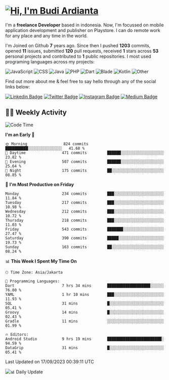 # [![Hi, I'm Budi Ardianta](https://readme-typing-svg.herokuapp.com?size=24&vCenter=true&lines=%F0%9F%91%8B+Hi%2C+I'm+Budi+Ardianta+;%F0%9F%92%BB+Android+And+Web+Developer+)](https://git.io/typing-svg)

I'm a **freelance Developer** based in indonesia. Now, I'm focussed on mobile application development and publisher on Playstore. I can do remote work for any place and any time in the world.

I'm Joined on Github **7** years ago. Since then I pushed **1203** commits, opened **11** issues, submitted **120** pull requests, received **1** stars across **53** personal projects and contributed to **1** public repositories.
I most used programing languages across my projects:

![JavaScript](https://img.shields.io/badge/-JavaScript-%23f1e05a?style=flat&logo=JavaScript&logoColor=white)
![CSS](https://img.shields.io/badge/-CSS-%23563d7c?style=flat&logo=CSS&logoColor=white)
![Java](https://img.shields.io/badge/-Java-%23b07219?style=flat&logo=Java&logoColor=white)
![PHP](https://img.shields.io/badge/-PHP-%234F5D95?style=flat&logo=PHP&logoColor=white)
![Dart](https://img.shields.io/badge/-Dart-%2300B4AB?style=flat&logo=Dart&logoColor=white)
![Blade](https://img.shields.io/badge/-Blade-%23f7523f?style=flat&logo=Blade&logoColor=white)
![Kotlin](https://img.shields.io/badge/-Kotlin-%23A97BFF?style=flat&logo=Kotlin&logoColor=white)
![Other](https://img.shields.io/badge/-Other-%23ededed?style=flat&logo=Other&logoColor=white)

Find out more about me & feel free to say hello through any of the social links below:

[![Linkedin Badge](https://img.shields.io/badge/-budiardianata-blue?style=flat&logo=Linkedin&logoColor=white&link=https://www.linkedin.com/in/budiardianata/)](https://www.linkedin.com/in/budiardianata/)
[![Twitter Badge](https://img.shields.io/badge/-budiardianata-%231DA1F2.svg?style=flat&logo=twitter&logoColor=white&link=https://www.twitter.com/budiardianata)](https://www.linkedin.com/in/budiardianata/)
[![Instagram Badge](https://img.shields.io/badge/-budiardianata-purple?style=flat&logo=instagram&logoColor=white&link=https://instagram.com/budiardianata/)](https://instagram.com/budiardianata)
[![Medium Badge](https://img.shields.io/badge/-@budiardianata-%2312100E.svg?style=flat&logo=Medium&logoColor=white&link=https://medium.com/@budiardianata/)](https://medium.com/@budiardianata)

## 👨‍💻 Weekly Activity
<!--START_SECTION:waka-->
![Code Time](http://img.shields.io/badge/Code%20Time-2%2C160%20hrs%2032%20mins-blue)

**I'm an Early 🐤** 

```text
🌞 Morning                824 commits         ██████████░░░░░░░░░░░░░░░   41.68 % 
🌆 Daytime                471 commits         ██████░░░░░░░░░░░░░░░░░░░   23.82 % 
🌃 Evening                507 commits         ██████░░░░░░░░░░░░░░░░░░░   25.64 % 
🌙 Night                  175 commits         ██░░░░░░░░░░░░░░░░░░░░░░░   08.85 % 
```
📅 **I'm Most Productive on Friday** 

```text
Monday                   234 commits         ███░░░░░░░░░░░░░░░░░░░░░░   11.84 % 
Tuesday                  217 commits         ███░░░░░░░░░░░░░░░░░░░░░░   10.98 % 
Wednesday                212 commits         ███░░░░░░░░░░░░░░░░░░░░░░   10.72 % 
Thursday                 218 commits         ███░░░░░░░░░░░░░░░░░░░░░░   11.03 % 
Friday                   543 commits         ███████░░░░░░░░░░░░░░░░░░   27.47 % 
Saturday                 390 commits         █████░░░░░░░░░░░░░░░░░░░░   19.73 % 
Sunday                   163 commits         ██░░░░░░░░░░░░░░░░░░░░░░░   08.24 % 
```


📊 **This Week I Spent My Time On** 

```text
🕑︎ Time Zone: Asia/Jakarta

💬 Programming Languages: 
Dart                     7 hrs 34 mins       ███████████████████░░░░░░   76.80 % 
YAML                     1 hr 10 mins        ███░░░░░░░░░░░░░░░░░░░░░░   11.93 % 
SQL                      31 mins             █░░░░░░░░░░░░░░░░░░░░░░░░   05.41 % 
Groovy                   14 mins             █░░░░░░░░░░░░░░░░░░░░░░░░   02.43 % 
Gradle                   11 mins             ░░░░░░░░░░░░░░░░░░░░░░░░░   01.99 % 

🔥 Editors: 
Android Studio           9 hrs 19 mins       ████████████████████████░   94.59 % 
DataGrip                 31 mins             █░░░░░░░░░░░░░░░░░░░░░░░░   05.41 % 
```


 Last Updated on 17/09/2023 00:39:11 UTC
<!--END_SECTION:waka-->

![📊 Daily Update](https://github.com/budiardianata/budiardianata/actions/workflows/update-activity.yml/badge.svg)
